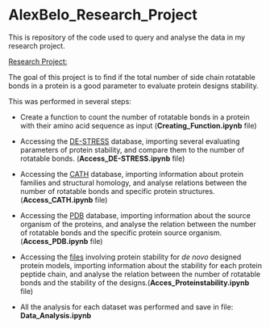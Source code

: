 # AlexBelo_Research_Project
This is repository of the code used to query and analyse the data in my research project.

<ins> Research Project: </ins>

The goal of this project is to find if the total number of side chain rotatable bonds in a protein is a good parameter to evaluate protein designs stability.

This was performed in several steps:

- Create a function to count the number of rotatable bonds in a protein with their amino acid sequence as input (**Creating_Function.ipynb** file)

- Accessing the [DE-STRESS](https://academic.oup.com/peds/article/doi/10.1093/protein/gzab029/6462357) database, importing several evaluating parameters of protein stability, and compare them to the number of rotatable bonds. (**Access_DE-STRESS.ipynb** file)

- Accessing the [CATH](https://www.cathdb.info/) database, importing information about protein families and structural homology, and analyse relations between the number of rotatable bonds and specific protein structures. (**Access_CATH.ipynb** file)

- Accessing the [PDB](https://www.rcsb.org/) database, importing information about the source organism of the proteins, and analyse the relation between the number of rotatable bonds and the specific protein source organism. (**Access_PDB.ipynb** file)

- Accessing the [files](https://www.science.org/doi/10.1126/science.aan0693) involving protein stability for *de novo* designed protein models, importing information about the stability for each protein peptide chain, and analyse the relation between the number of rotatable bonds and the stability of the designs.(**Acces_Proteinstability.ipynb** file)

- All the analysis for each dataset was performed and save in file: **Data_Analysis.ipynb**
